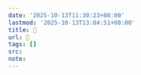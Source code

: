 ```yaml
---
date: '2025-10-13T11:30:23+08:00'
lastmod: '2025-10-13T13:04:51+08:00'
title: 󰥥
url: 󰥥
tags: []
src:
note:
---
```


